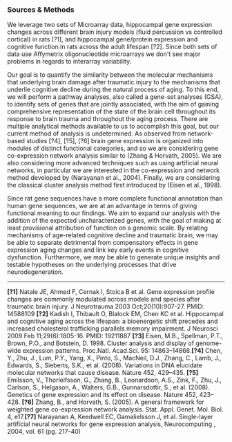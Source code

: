 
### Sources & Methods
We leverage two sets of Microarray data, hippocampal gene expression changes across different brain injury models (fluid percussion vs controlled cortical) in rats [?1], and hippocampal gene/protein expression and cognitive function in rats across the adult lifespan [?2]. Since both sets of data use Affymetrix oligonucleotide microarrays we don't see major problems in regards to interarray variability. 

Our goal is to quantify the similarity between the molecular mechanisms that underlying brain damage after traumatic injury to the mechanisms that underlie cognitive decline during the natural process of aging. To this end, we will perform a pathway analyses, also called a gene-set analyses (GSA), to identify sets of genes that are jointly associated, with the aim of gaining comprehensive representation of the state of the brain cell throughout its response to brain trauma and throughout the aging process. There are multiple analytical methods available to us to accomplish this goal, but our current method of analysis is undetermined. As observed from network-based studies [?4], [?5], [?6] brain gene expression is organized into modules of distinct functional categories, and so we are considering gene co-expression network analysis similar to (Zhang & Horvath, 2005). We are also considering more advanced techniques such as using artificial neural networks, in particular we are interested in the co-expression and network method developed by (Narayanan et al., 2004). Finally, we are considering the classical cluster analysis method first introduced by (Eisen et al., 1998). 

Since rat gene sequences have a more complete functional annotation than human gene sequences, we are at an advantage in terms of giving functional meaning to our findings. We aim to expand our analysis with the addition of the expected uncharacterized genes, with the goal of making at least provisional attribution of function on a genomic scale. By relating mechanisms of age-related cognitive decline and traumatic brain, we may be able to separate detrimental from compensatory effects in gene expression aging changes and link key early events in cognitive dysfunction. Furthermore, we may be able to generate unique insights and testable hypotheses on the underlying processes that drive neurodegeneration.

------------------------------------------------
**[?1]** Natale JE, Ahmed F, Cernak I, Stoica B et al. Gene expression profile changes are commonly modulated across models and species after traumatic brain injury. J Neurotrauma 2003 Oct;20(10):907-27. PMID: 14588109 **[?2]** 	Kadish I, Thibault O, Blalock EM, Chen KC et al. Hippocampal and cognitive aging across the lifespan: a bioenergetic shift precedes and increased cholesterol trafficking parallels memory impairment. J Neurosci 2009 Feb 11;29(6):1805-16. PMID: 19211887 **[?3]** Eisen, M.B., Spellman, P.T., Brown, P.O., and Botstein, D. 1998. Cluster analysis and display of genome-wide expression patterns. Proc.Natl. Acad.Sci. 95: 14863–14868.**[?4]** Chen, Y., Zhu, J., Lum, P.Y., Yang, X., Pinto, S., MacNeil, D.J., Zhang, C., Lamb, J., Edwards, S., Sieberts, S.K., et al. (2008). Variations in DNA elucidate molecular networks that cause disease. Nature 452, 429–435. **[?5]** Emilsson, V., Thorleifsson, G., Zhang, B., Leonardson, A.S., Zink, F., Zhu, J., Carlson, S., Helgason, A., Walters, G.B., Gunnarsdottir, S., et al. (2008). Genetics of gene expression and its effect on disease. Nature 452, 423–428. **[?6]** Zhang, B., and Horvath, S. (2005). A general framework for weighted gene co-expression network analysis. Stat. Appl. Genet. Mol. Biol. 4, e17.**[?7]** Narayanan A,  Keedwell EC,  Gamalielsson J, et al. Single-layer artificial neural networks for gene expression analysis, Neurocomputing , 2004, vol. 61 (pg. 217-40)


